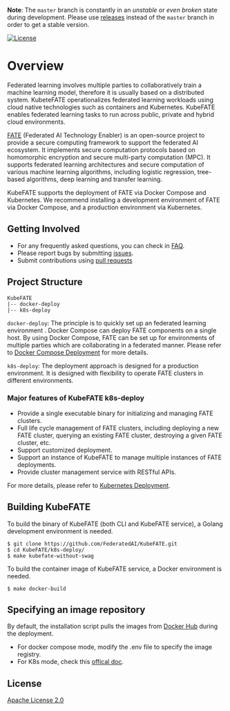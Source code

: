 **Note**: The `master` branch is constantly in an *unstable* or *even broken* state during development. Please use [releases](https://github.com/FederatedAI/KubeFATE/releases) instead of the `master` branch in order to get a stable version.

[![License](https://img.shields.io/badge/License-Apache%202.0-blue.svg)](https://opensource.org/licenses/Apache-2.0)
# Overview
Federated learning involves multiple parties to collaboratively train a machine learning model, therefore it is usually based on a distributed system. KubeteFATE operationalizes federated learning workloads using cloud native technologies such as containers and Kubernetes. KubeFATE enables federated learning tasks to run across public, private and hybrid cloud environments.

[FATE](https://github.com/FederatedAI/FATE) (Federated AI Technology Enabler) is an open-source project to provide a secure computing framework to support the federated AI ecosystem. It implements secure computation protocols based on homomorphic encryption and secure multi-party computation (MPC). It supports federated learning architectures and secure computation of various machine learning algorithms, including logistic regression, tree-based algorithms, deep learning and transfer learning.

KubeFATE supports the deployment of FATE via Docker Compose and Kubernetes. We recommend installing a development environment of FATE via Docker Compose, and a production environment via Kubernetes. 

## Getting Involved
* For any frequently asked questions, you can check in [FAQ](https://github.com/FederatedAI/KubeFATE/wiki/KubeFATE#faqs).
* Please report bugs by submitting [issues](https://github.com/FederatedAI/KubeFATE/issues).
* Submit contributions using [pull requests](https://github.com/FederatedAI/KubeFATE/pulls)

## Project Structure
```
KubeFATE
|-- docker-deploy   
|-- k8s-deploy   
```
`docker-deploy`: The principle is to quickly set up an federated learning environment . Docker Compose can deploy FATE components on a single host. By using Docker Compose, FATE can be set up for environments of multiple parties which are collaborating in a federated manner. Please refer to [Docker Compose Deployment](./docker-deploy/README.md) for more details.

`k8s-deploy`: The deployment approach is designed for a production environment. It is designed with flexibility to operate FATE clusters in different environments. 

### Major features of KubeFATE k8s-deploy
  * Provide a single executable binary for initializing and managing FATE clusters.
  * Full life cycle management of FATE clusters, including deploying a new FATE cluster, querying an existing FATE cluster, destroying a given FATE cluster, etc.
  * Support customized deployment.
  * Support an instance of KubeFATE to manage multiple instances of FATE deployments.
  * Provide cluster management service with RESTful APIs.

For more details, please refer to [Kubernetes Deployment](./k8s-deploy/README.md).

## Building KubeFATE

To build the binary of KubeFATE (both CLI and KubeFATE service), a Golang development environment is needed.

```
$ git clone https://github.com/FederatedAI/KubeFATE.git
$ cd KubeFATE/k8s-deploy/
$ make kubefate-without-swag
```
To build the container image of KubeFATE service, a Docker environment is needed.

```
$ make docker-build
```

## Specifying an image repository
By default, the installation script pulls the images from [Docker Hub](https://hub.docker.com/u/federatedai) during the deployment.
* For docker compose mode, modify the .env file to specify the image registry.
* For K8s mode, check this [offical doc](https://kubernetes.io/docs/tasks/configure-pod-container/pull-image-private-registry/).

## License
[Apache License 2.0](https://github.com/FederatedAI/FATE/blob/master/LICENSE)
